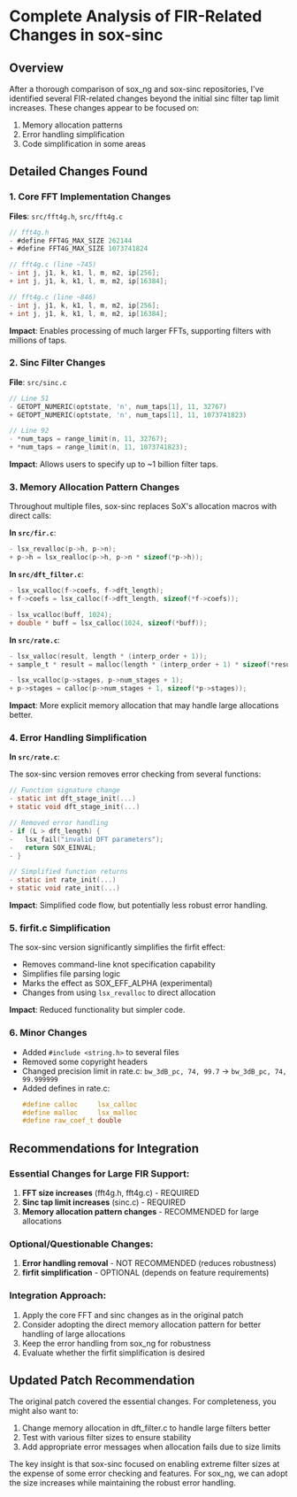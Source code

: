 # Complete Analysis of FIR-Related Changes in sox-sinc

## Overview

After a thorough comparison of sox_ng and sox-sinc repositories, I've identified several FIR-related changes beyond the initial sinc filter tap limit increases. These changes appear to be focused on:

1. Memory allocation patterns
2. Error handling simplification
3. Code simplification in some areas

## Detailed Changes Found

### 1. Core FFT Implementation Changes

**Files**: `src/fft4g.h`, `src/fft4g.c`

```c
// fft4g.h
- #define FFT4G_MAX_SIZE 262144
+ #define FFT4G_MAX_SIZE 1073741824

// fft4g.c (line ~745)
- int j, j1, k, k1, l, m, m2, ip[256];
+ int j, j1, k, k1, l, m, m2, ip[16384];

// fft4g.c (line ~846)
- int j, j1, k, k1, l, m, m2, ip[256];
+ int j, j1, k, k1, l, m, m2, ip[16384];
```

**Impact**: Enables processing of much larger FFTs, supporting filters with millions of taps.

### 2. Sinc Filter Changes

**File**: `src/sinc.c`

```c
// Line 51
- GETOPT_NUMERIC(optstate, 'n', num_taps[1], 11, 32767)
+ GETOPT_NUMERIC(optstate, 'n', num_taps[1], 11, 1073741823)

// Line 92
- *num_taps = range_limit(n, 11, 32767);
+ *num_taps = range_limit(n, 11, 1073741823);
```

**Impact**: Allows users to specify up to ~1 billion filter taps.

### 3. Memory Allocation Pattern Changes

Throughout multiple files, sox-sinc replaces SoX's allocation macros with direct calls:

**In `src/fir.c`**:
```c
- lsx_revalloc(p->h, p->n);
+ p->h = lsx_realloc(p->h, p->n * sizeof(*p->h));
```

**In `src/dft_filter.c`**:
```c
- lsx_vcalloc(f->coefs, f->dft_length);
+ f->coefs = lsx_calloc(f->dft_length, sizeof(*f->coefs));

- lsx_vcalloc(buff, 1024);
+ double * buff = lsx_calloc(1024, sizeof(*buff));
```

**In `src/rate.c`**:
```c
- lsx_valloc(result, length * (interp_order + 1));
+ sample_t * result = malloc(length * (interp_order + 1) * sizeof(*result));

- lsx_vcalloc(p->stages, p->num_stages + 1);
+ p->stages = calloc(p->num_stages + 1, sizeof(*p->stages));
```

**Impact**: More explicit memory allocation that may handle large allocations better.

### 4. Error Handling Simplification

**In `src/rate.c`**:

The sox-sinc version removes error checking from several functions:

```c
// Function signature change
- static int dft_stage_init(...)
+ static void dft_stage_init(...)

// Removed error handling
- if (L > dft_length) {
-   lsx_fail("invalid DFT parameters");
-   return SOX_EINVAL;
- }

// Simplified function returns
- static int rate_init(...)
+ static void rate_init(...)
```

**Impact**: Simplified code flow, but potentially less robust error handling.

### 5. firfit.c Simplification

The sox-sinc version significantly simplifies the firfit effect:

- Removes command-line knot specification capability
- Simplifies file parsing logic
- Marks the effect as SOX_EFF_ALPHA (experimental)
- Changes from using `lsx_revalloc` to direct allocation

**Impact**: Reduced functionality but simpler code.

### 6. Minor Changes

- Added `#include <string.h>` to several files
- Removed some copyright headers
- Changed precision limit in rate.c: `bw_3dB_pc, 74, 99.7` → `bw_3dB_pc, 74, 99.999999`
- Added defines in rate.c:
  ```c
  #define calloc     lsx_calloc
  #define malloc     lsx_malloc
  #define raw_coef_t double
  ```

## Recommendations for Integration

### Essential Changes for Large FIR Support:

1. **FFT size increases** (fft4g.h, fft4g.c) - REQUIRED
2. **Sinc tap limit increases** (sinc.c) - REQUIRED
3. **Memory allocation pattern changes** - RECOMMENDED for large allocations

### Optional/Questionable Changes:

1. **Error handling removal** - NOT RECOMMENDED (reduces robustness)
2. **firfit simplification** - OPTIONAL (depends on feature requirements)

### Integration Approach:

1. Apply the core FFT and sinc changes as in the original patch
2. Consider adopting the direct memory allocation pattern for better handling of large allocations
3. Keep the error handling from sox_ng for robustness
4. Evaluate whether the firfit simplification is desired

## Updated Patch Recommendation

The original patch covered the essential changes. For completeness, you might also want to:

1. Change memory allocation in dft_filter.c to handle large filters better
2. Test with various filter sizes to ensure stability
3. Add appropriate error messages when allocation fails due to size limits

The key insight is that sox-sinc focused on enabling extreme filter sizes at the expense of some error checking and features. For sox_ng, we can adopt the size increases while maintaining the robust error handling.